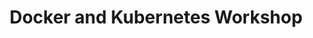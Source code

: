 ---
title: Docker and Kubernetes Workshop
ExternalLink: https://cdn2.hubspot.net/hubfs/732832/One-pagers/EN-Generic_CloudOps_OP_Docker%20and%20Kubernetes%20Workshop_19-04-03.pdf
---